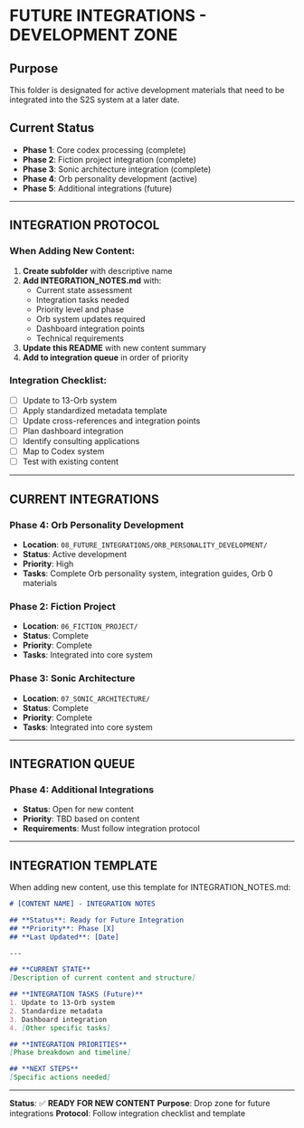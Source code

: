 # FUTURE INTEGRATIONS - DEVELOPMENT ZONE

## **Purpose**
This folder is designated for active development materials that need to be integrated into the S2S system at a later date.

## **Current Status**
- **Phase 1**: Core codex processing (complete)
- **Phase 2**: Fiction project integration (complete)
- **Phase 3**: Sonic architecture integration (complete)
- **Phase 4**: Orb personality development (active)
- **Phase 5**: Additional integrations (future)

---

## **INTEGRATION PROTOCOL**

### **When Adding New Content:**
1. **Create subfolder** with descriptive name
2. **Add INTEGRATION_NOTES.md** with:
   - Current state assessment
   - Integration tasks needed
   - Priority level and phase
   - Orb system updates required
   - Dashboard integration points
   - Technical requirements
3. **Update this README** with new content summary
4. **Add to integration queue** in order of priority

### **Integration Checklist:**
- [ ] Update to 13-Orb system
- [ ] Apply standardized metadata template
- [ ] Update cross-references and integration points
- [ ] Plan dashboard integration
- [ ] Identify consulting applications
- [ ] Map to Codex system
- [ ] Test with existing content

---

## **CURRENT INTEGRATIONS**

### **Phase 4: Orb Personality Development**
- **Location**: `08_FUTURE_INTEGRATIONS/ORB_PERSONALITY_DEVELOPMENT/`
- **Status**: Active development
- **Priority**: High
- **Tasks**: Complete Orb personality system, integration guides, Orb 0 materials

### **Phase 2: Fiction Project**
- **Location**: `06_FICTION_PROJECT/`
- **Status**: Complete
- **Priority**: Complete
- **Tasks**: Integrated into core system

### **Phase 3: Sonic Architecture**
- **Location**: `07_SONIC_ARCHITECTURE/`
- **Status**: Complete
- **Priority**: Complete
- **Tasks**: Integrated into core system

---

## **INTEGRATION QUEUE**

### **Phase 4: Additional Integrations**
- **Status**: Open for new content
- **Priority**: TBD based on content
- **Requirements**: Must follow integration protocol

---

## **INTEGRATION TEMPLATE**

When adding new content, use this template for INTEGRATION_NOTES.md:

```markdown
# [CONTENT NAME] - INTEGRATION NOTES

## **Status**: Ready for Future Integration
## **Priority**: Phase [X]
## **Last Updated**: [Date]

---

## **CURRENT STATE**
[Description of current content and structure]

## **INTEGRATION TASKS (Future)**
1. Update to 13-Orb system
2. Standardize metadata
3. Dashboard integration
4. [Other specific tasks]

## **INTEGRATION PRIORITIES**
[Phase breakdown and timeline]

## **NEXT STEPS**
[Specific actions needed]
```

---

**Status**: ✅ **READY FOR NEW CONTENT**
**Purpose**: Drop zone for future integrations
**Protocol**: Follow integration checklist and template
